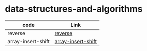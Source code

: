 # data-structures-and-algorithms

| code               | Link                                                                      |
| ------------------ | ------------------------------------------------------------------------- |
| reverse            | [reverse]()                                                               |
| array-insert-shift | [array-insert-shift](python/code_challenges/array-insert-shift/README.md) |
